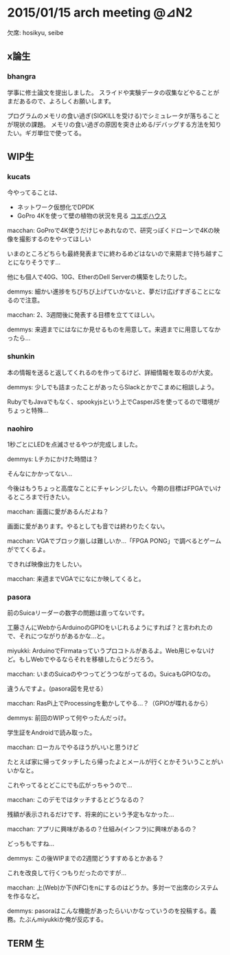 # 2015/01/15 arch meeting @⊿N2

欠席: hosikyu, seibe

x論生
----------------

### bhangra
学事に修士論文を提出しました。
スライドや実験データの収集などやることがまだあるので、よろしくお願いします。

プログラムのメモリの食い過ぎ(SIGKILLを受ける)でシミュレータが落ちることが現状の課題。
メモリの食い過ぎの原因を突き止める/デバッグする方法を知りたい。ギガ単位で使ってる。

WIP生
----------------

### kucats
今やってることは、
- ネットワーク仮想化でDPDK
- GoPro 4Kを使って壁の植物の状況を見る [コエボハウス](http://web.sfc.keio.ac.jp/~s12884ry/beta/?page_id=200)

macchan: GoProで4K使うだけじゃあれなので、研究っぽくドローンで4Kの映像を撮影するのをやってほしい

いまのところどちらも最終発表までに終わるめどはないので来期まで持ち越すことになりそうです…

他にも個人で40G、10G、EtherのDell Serverの構築をしたりした。

demmys: 細かい進捗をちびちび上げていかないと、夢だけ広げすぎることになるので注意。

macchan: 2、3週間後に発表する目標を立ててほしい。

demmys: 来週までにはなにか見せるものを用意して。来週までに用意してなかったら…


### shunkin

本の情報を送ると返してくれるのを作ってるけど、詳細情報を取るのが大変。

demmys: 少しでも詰まったことがあったらSlackとかでこまめに相談しよう。

RubyでもJavaでもなく、spookyjsという上でCasperJSを使ってるので環境がちょっと特殊…


### naohiro

1秒ごとにLEDを点滅させるやつが完成しました。

demmys: Lチカにかけた時間は？

そんなにかかってない…

今後はもうちょっと高度なことにチャレンジしたい。今期の目標はFPGAでいけるところまで行きたい。

macchan: 画面に愛があるんだよね？

画面に愛があります。やるとしても音では終わりたくない。

macchan: VGAでブロック崩しは難しいか…「FPGA PONG」で調べるとゲームがでてくるよ。

できれば映像出力をしたい。

macchan: 来週までVGAでになにか映してくると。


### pasora

前のSuicaリーダーの数字の問題は直ってないです。

工藤さんにWebからArduinoのGPIOをいじれるようにすれば？と言われたので、それにつながりがあるかな…と。

miyukki: ArduinoでFirmataっていうプロコトルがあるよ。Web用じゃないけど。もしWebでやるならそれを移植したらどうだろう。

macchan: いまのSuicaのやつってどうつながってるの。SuicaもGPIOなの。

違うんですよ。(pasora図を見せる）

macchan: RasPi上でProcessingを動かしてやる…？（GPIOが喋れるから）

demmys: 前回のWIPって何やったんだっけ。

学生証をAndroidで読み取った。

macchan: ローカルでやるほうがいいと思うけど

たとえば家に帰ってタッチしたら帰ったよとメールが行くとかそういうことがいいかなと。

これやってるとどこにでも広がっちゃうので…

macchan: このデモではタッチするとどうなるの？

残額が表示されるだけです、将来的にという予定もなかった…

macchan: アプリに興味があるの？仕組み(インフラ)に興味があるの？

どっちもですね…

demmys: この後WIPまでの2週間どうすすめるとかある？

これを改良して行くつもりだったのですが…

macchan: 上(Web)か下(NFC)をnにするのはどうか。多対一で出席のシステムを作るなど。

demmys: pasoraはこんな機能があったらいいかなっていうのを投稿する。義務。たぶんmiyukkiか俺が反応する。

## TERM 生


